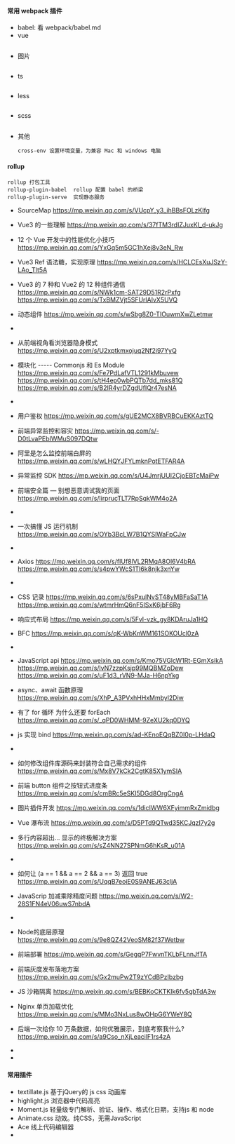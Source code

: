 #### 常用 webpack 插件
* babel: 看 webpack/babel.md 
* vue
  ```
  
  ```
* 图片
  ```
  ```
* ts
  ```
  ```
* less
  ```
  ```
* scss
  ```
  ```
* 其他
  ```
  cross-env 设置环境变量，为兼容 Mac 和 windows 电脑 
  ```
#### rollup
  ```
  rollup 打包工具
  rollup-plugin-babel  rollup 配置 babel 的桥梁
  rollup-plugin-serve  实现静态服务
  ```

* SourceMap
https://mp.weixin.qq.com/s/VUcpY_y3_ihBBsFOLzKlfg
* Vue3 的一些理解
https://mp.weixin.qq.com/s/37fTM3rdIZJuxKI_d-ukJg
* 12 个 Vue 开发中的性能优化小技巧 
https://mp.weixin.qq.com/s/YxGq5m5GC1hXej8v3eN_Rw
* Vue3 Ref 语法糖，实现原理
https://mp.weixin.qq.com/s/HCLCEsXuJSzY-LAo_Tlt5A
* Vue3 的 7 种和 Vue2 的 12 种组件通信
https://mp.weixin.qq.com/s/NWk1cm-SAT29D51R2rPxfg
https://mp.weixin.qq.com/s/TxBMZVjt5SFUrlAIvX5UVQ
* 动态组件
https://mp.weixin.qq.com/s/wSbg8Z0-TIOuwmXwZLetmw

*
* 从前端视角看浏览器隐身模式
https://mp.weixin.qq.com/s/U2xptkmxojuq2Nf2i97YyQ
* 模块化 ----- Commonjs 和 Es Module
https://mp.weixin.qq.com/s/Fe7PdLafVTL1291kMbuvew
https://mp.weixin.qq.com/s/tH4ep0wbPQTb7dd_mks81Q
https://mp.weixin.qq.com/s/B2IR4yrDZgdUfIQr47esNA
* 
* 用户鉴权
https://mp.weixin.qq.com/s/gUE2MCX8BVRBCuEKKAztTQ
* 前端异常监控和容灾
https://mp.weixin.qq.com/s/-D0tLvaPEbIWMuS097DQtw
* 阿里是怎么监控前端白屏的
https://mp.weixin.qq.com/s/wLHQYJFYLmknPotETFAR4A
* 异常监控 SDK
https://mp.weixin.qq.com/s/U4JmrjUUI2CjoEBTcMaiPw
* 前端安全篇 — 别想恶意调试我的页面
https://mp.weixin.qq.com/s/lirprucTLT7RpSqkWM4o2A

* 

* 一次搞懂 JS 运行机制
https://mp.weixin.qq.com/s/OYb3BcLW7B1QYSlWaFpCJw
* 
* Axios
https://mp.weixin.qq.com/s/fIUf8lVL2RMqA8Ol6V4bRA
https://mp.weixin.qq.com/s/s4pwYWcS1TI6k8njk3xnYw
* 
* CSS 记录
https://mp.weixin.qq.com/s/6sPxulNvST48yMBFaSaT1A
https://mp.weixin.qq.com/s/wtmrHmQ6nF5ISxK6jbF6Rg
* 响应式布局
https://mp.weixin.qq.com/s/5FvI-vzk_gy8KDAruJa1HQ
* BFC
https://mp.weixin.qq.com/s/qK-WbKnWM161SOKOUcl0zA
* 

* JavaScript api
https://mp.weixin.qq.com/s/Kmo75VGlcW1Rt-EGmXsikA
https://mp.weixin.qq.com/s/lvN7zzpKsjp99MQBMZoDew
https://mp.weixin.qq.com/s/uF1d3_rVN9-MJa-H6npYkg
* async、await 函数原理
https://mp.weixin.qq.com/s/XhP_A3PVxhHHxMmbyl2Diw
* 有了 for 循环 为什么还要 forEach 
https://mp.weixin.qq.com/s/_qPD0WHMM-9ZeXU2kq0DYQ
* js 实现 bind
https://mp.weixin.qq.com/s/ad-KEnoEQqBZ0I0p-LHdaQ
* 
* 如何修改组件库源码来封装符合自己需求的组件
https://mp.weixin.qq.com/s/Mx8V7kCk2CgtK85X1ymSIA
* 前端 button 组件之按钮式进度条
https://mp.weixin.qq.com/s/cmBRc5eSKI5DGd8OrgCngA

* 图片插件开发
https://mp.weixin.qq.com/s/1dicIWW6XFyimmRxZmidbg
* Vue 瀑布流
https://mp.weixin.qq.com/s/D5PTd9QTwd35KCJqzI7y2g
* 多行内容超出... 显示的终极解决方案
https://mp.weixin.qq.com/s/sZ4NN27SPNmG6hKsR_u01A
* 

* 如何让 (a == 1 && a == 2 && a == 3) 返回 true
https://mp.weixin.qq.com/s/UqqB7eoiE0S9ANEJ63cljA
*  JavaScrip 加减乘除精度问题
https://mp.weixin.qq.com/s/W2-28S1FN4eV06uwS7nbdA
* 
* Node的底层原理
https://mp.weixin.qq.com/s/9e8QZ42VeoSM82f37Wetbw
* 前端部署
https://mp.weixin.qq.com/s/GegqP7FwvnTKLbFLnnJfTA
* 前端灰度发布落地方案
https://mp.weixin.qq.com/s/Gx2muPw2T9zYCdBPzIbzbg
*  JS 沙箱隔离
https://mp.weixin.qq.com/s/BEBKoCKTKlk6fv5gbTdA3w
*  Nginx 单页加载优化
https://mp.weixin.qq.com/s/MMo3NxLus8wOHpG6YWeY8Q
*  后端一次给你 10 万条数据，如何优雅展示，到底考察我什么?
https://mp.weixin.qq.com/s/a9Cso_nXjLeacilF1rs4zA


*
*

#### 常用插件
* textillate.js 基于jQuery的 js css 动画库
* highlight.js 浏览器中代码高亮
* Moment.js 轻量级专门解析、验证、操作、格式化日期，支持js 和 node
* Animate.css 动效。纯CSS，无需JavaScript
* Ace 线上代码编辑器
* 



